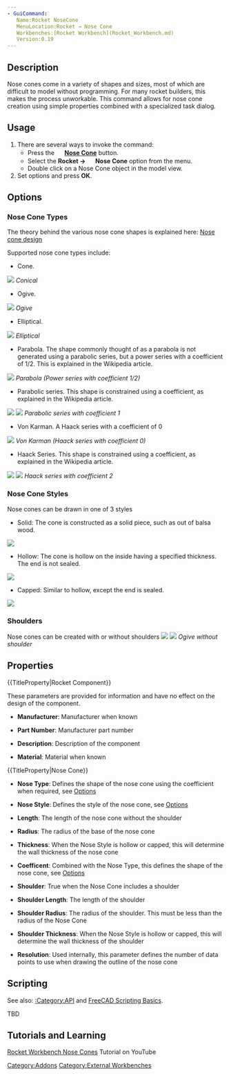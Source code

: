 ```yaml
---
- GuiCommand:
   Name:Rocket NoseCone
   MenuLocation:Rocket → Nose Cone
   Workbenches:[Rocket Workbench](Rocket_Workbench.md)
   Version:0.19
---
```


## Description

Nose cones come in a variety of shapes and sizes, most of which are difficult to model without programming. For many rocket builders, this makes the process unworkable. This command allows for nose cone creation using simple properties combined with a specialized task dialog.

## Usage

1.  There are several ways to invoke the command:
    -   Press the **<img src="images/Rocket_NoseCone.svg" width=16px> [Nose Cone](Rocket_NoseCone.md)** button.
    -   Select the **Rocket → <img src="images/Rocket_NoseCone.svg" width=16px> Nose Cone** option from the menu.
    -   Double click on a Nose Cone object in the model view.
2.  Set options and press **OK**.

## Options

### Nose Cone Types 

The theory behind the various nose cone shapes is explained here: [Nose cone design](https://en.wikipedia.org/wiki/Nose_cone_design)

Supported nose cone types include:

-   Cone.

 ![](images/NC_Cone_small.png )  *Conical*

-   Ogive.

 ![](images/NC_Ogive_small.png )  *Ogive*

-   Elliptical.

 ![](images/NC_Elliptical_small.png )  *Elliptical*

-   Parabola. The shape commonly thought of as a parabola is not generated using a parabolic series, but a power series with a coefficient of 1/2. This is explained in the Wikipedia article.

 ![](images/NC_Parabola_small.png )  *Parabola (Power series with coefficient 1/2)*

-   Parabolic series. This shape is constrained using a coefficient, as explained in the Wikipedia article.

 ![](images/NC_Parabolic_0.5_small.png )   ![](images/NC_Parabolic_1_small.png )  *Parabolic series with coefficient 1*

-   Von Karman. A Haack series with a coefficient of 0

 ![](images/NC_Karman_small.png )  *Von Karman (Haack series with coefficient 0)*

-   Haack Series. This shape is constrained using a coefficient, as explained in the Wikipedia article.

 ![](images/NC_Haack_0.33_small.png )   ![](images/NC_Haack_2_small.png )  *Haack series with coefficient 2*

### Nose Cone Styles 

Nose cones can be drawn in one of 3 styles

-   Solid: The cone is constructed as a solid piece, such as out of balsa wood.

 ![](images/NC_Solid_small.png ) 

-   Hollow: The cone is hollow on the inside having a specified thickness. The end is not sealed.

 ![](images/NC_Hollow_small.png ) 

-   Capped: Similar to hollow, except the end is sealed.

 ![](images/NC_Capped_small.png ) 

### Shoulders

Nose cones can be created with or without shoulders
 ![](images/NC_Ogive_small.png )   ![](images/NC_No_Shoulder_small.png )  *Ogive without shoulder*

## Properties


{{TitleProperty|Rocket Component}}

These parameters are provided for information and have no effect on the design of the component.

-    **Manufacturer**: Manufacturer when known

-    **Part Number**: Manufacturer part number

-    **Description**: Description of the component

-    **Material**: Material when known


{{TitleProperty|Nose Cone}}

-    **Nose Type**: Defines the shape of the nose cone using the coefficient when required, see [Options](#Options.md)

-    **Nose Style**: Defines the style of the nose cone, see [Options](#Options.md)

-    **Length**: The length of the nose cone without the shoulder

-    **Radius**: The radius of the base of the nose cone

-    **Thickness**: When the Nose Style is hollow or capped, this will determine the wall thickness of the nose cone

-    **Coefficent**: Combined with the Nose Type, this defines the shape of the nose cone, see [Options](#Options.md)

-    **Shoulder**: True when the Nose Cone includes a shoulder

-    **Shoulder Length**: The length of the shoulder

-    **Shoulder Radius**: The radius of the shoulder. This must be less than the radius of the Nose Cone

-    **Shoulder Thickness**: When the Nose Style is hollow or capped, this will determine the wall thickness of the shoulder

-    **Resolution**: Used internally, this parameter defines the number of data points to use when drawing the outline of the nose cone

## Scripting

See also: [:Category:API](:Category:API.md) and [FreeCAD Scripting Basics](FreeCAD_Scripting_Basics.md).

TBD

## Tutorials and Learning 

[Rocket Workbench Nose Cones](https://youtu.be/zwLgie2E4Ts) Tutorial on YouTube




 

[Category:Addons](Category:Addons.md) [Category:External Workbenches](Category:External_Workbenches.md)
